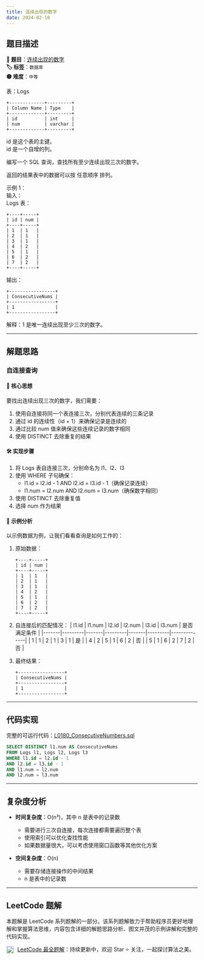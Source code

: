 ```yaml
---
title: 连续出现的数字
date: 2024-02-10
---
```


## 题目描述

**🔗 题目**：[连续出现的数字](https://leetcode.cn/problems/consecutive-numbers/)  
**🏷️ 标签**：`数据库`  
**🟡 难度**：`中等`  

表：Logs
```
+-------------+---------+
| Column Name | Type    |
+-------------+---------+
| id          | int     |
| num         | varchar |
+-------------+---------+
```
id 是这个表的主键。  
id 是一个自增的列。  

编写一个 SQL 查询，查找所有至少连续出现三次的数字。

返回的结果表中的数据可以按 任意顺序 排列。

示例 1：  
输入：  
Logs 表：
```
+----+-----+
| id | num |
+----+-----+
| 1  | 1   |
| 2  | 1   |
| 3  | 1   |
| 4  | 2   |
| 5  | 1   |
| 6  | 2   |
| 7  | 2   |
+----+-----+
```
输出：
```
+-----------------+
| ConsecutiveNums |
+-----------------+
| 1               |
+-----------------+
```
解释：1 是唯一连续出现至少三次的数字。

---

## 解题思路

### 自连接查询

#### 📝 核心思想
要找出连续出现三次的数字，我们需要：
1. 使用自连接将同一个表连接三次，分别代表连续的三条记录
2. 通过 id 的连续性（id + 1）来确保记录是连续的
3. 通过比较 num 值来确保这些连续记录的数字相同
4. 使用 DISTINCT 去除重复的结果

#### 🛠️ 实现步骤
1. 将 Logs 表自连接三次，分别命名为 l1、l2、l3
2. 使用 WHERE 子句确保：
   - l1.id = l2.id - 1 AND l2.id = l3.id - 1（确保记录连续）
   - l1.num = l2.num AND l2.num = l3.num（确保数字相同）
3. 使用 DISTINCT 去除重复值
4. 选择 num 作为结果

#### 🧩 示例分析
以示例数据为例，让我们看看查询是如何工作的：

1. 原始数据：
   ```
   +----+-----+
   | id | num |
   +----+-----+
   | 1  | 1   |
   | 2  | 1   |
   | 3  | 1   |
   | 4  | 2   |
   | 5  | 1   |
   | 6  | 2   |
   | 7  | 2   |
   +----+-----+
   ```

2. 自连接后的匹配情况：
   | l1.id | l1.num | l2.id | l2.num | l3.id | l3.num | 是否满足条件 |
   |-------|---------|-------|---------|-------|---------|--------------|
   | 1     | 1       | 2     | 1       | 3     | 1       | 是           |
   | 4     | 2       | 5     | 1       | 6     | 2       | 否           |
   | 5     | 1       | 6     | 2       | 7     | 2       | 否           |

3. 最终结果：
   ```
   +-----------------+
   | ConsecutiveNums |
   +-----------------+
   | 1               |
   +-----------------+
   ```

---

## 代码实现

完整的可运行代码：[L0180_ConsecutiveNumbers.sql](../src/main/sql/L0180_ConsecutiveNumbers.sql)

```sql
SELECT DISTINCT l1.num AS ConsecutiveNums
FROM Logs l1, Logs l2, Logs l3
WHERE l1.id = l2.id - 1
AND l2.id = l3.id - 1
AND l1.num = l2.num
AND l2.num = l3.num
```

---

## 复杂度分析

- **时间复杂度**：O(n³)，其中 n 是表中的记录数
  - 需要进行三次自连接，每次连接都需要遍历整个表
  - 使用索引可以优化查找性能
  - 如果数据量很大，可以考虑使用窗口函数等其他优化方案

- **空间复杂度**：O(n)
  - 需要存储连接操作的中间结果
  - n 是表中的记录数

---

## LeetCode 题解

本题解是 LeetCode 系列题解的一部分。该系列题解致力于帮助程序员更好地理解和掌握算法思维，内容包含详细的解题思路分析、图文并茂的示例讲解和完整的代码实现。

<img src="https://github.githubassets.com/images/modules/logos_page/GitHub-Mark.png" alt="GitHub" width="20" style="vertical-align: middle; margin-right: 5px"> [LeetCode 最全题解](https://github.com/LjyYano/LeetCode)：持续更新中，欢迎 Star ⭐️ 关注，一起探讨算法之美。 